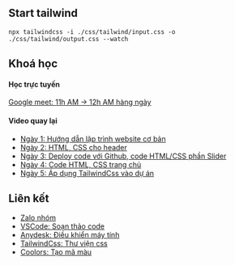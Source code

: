 ## Start tailwind

```
npx tailwindcss -i ./css/tailwind/input.css -o ./css/tailwind/output.css --watch
```

## Khoá học

#### Học trực tuyến

[Google meet: 11h AM -> 12h AM hàng ngày](https://meet.google.com/srr-owzz-yhx)

#### Video quay lại

- [Ngày 1: Hướng dẫn lập trình website cơ bản](https://youtu.be/mLEtGrtqKHo)
- [Ngày 2: HTML, CSS cho header](https://youtu.be/WXkJdr4u0tU)
- [Ngày 3: Deploy code với Github, code HTML/CSS phần Slider](https://youtu.be/TtQU_-JIr_I)
- [Ngày 4: Code HTML, CSS trang chủ](https://youtu.be/WZcwP5zqRmo)
- [Ngày 5: Áp dụng TailwindCss vào dự án](https://youtu.be/yh0tGOwHuKo)

## Liên kết

- [Zalo nhóm](https://zalo.me/g/zpjvvg730)
- [VSCode: Soạn thảo code](https://code.visualstudio.com/download)
- [Anydesk: Điều khiển máy tính](https://tailwindcss.com/)
- [TailwindCss: Thư viện css](https://tailwindcss.com/)
- [Coolors: Tạo mã màu](https://coolors.co)
